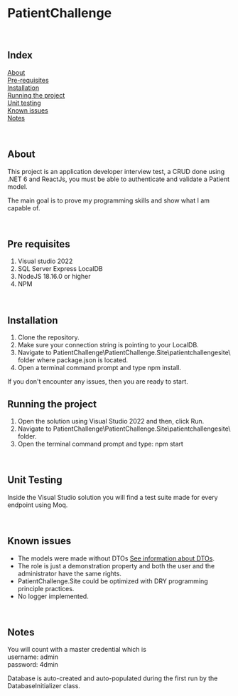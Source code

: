 # PatientChallenge

<br>

## Index

[About](#about)<br>
[Pre-requisites](#pre-requisites)<br>
[Installation](#installation)<br>
[Running the project](#running-the-project)<br>
[Unit testing](#unit-testing)<br>
[Known issues](#known-issues)<br>
[Notes](#notes)

<br>

## About

This project is an application developer interview test, a CRUD done using .NET 6 and ReactJs, you must be able to authenticate and validate a Patient model.

The main goal is to prove my programming skills and show what I am capable of.

<br>

## Pre requisites

1. Visual studio 2022
2. SQL Server Express LocalDB
3. NodeJS 18.16.0 or higher
4. NPM
   
<br>

## Installation

1. Clone the repository.
2. Make sure your connection string is pointing to your LocalDB.
3. Navigate to PatientChallenge\PatientChallenge.Site\patientchallengesite\ folder where package.json is located.
4. Open a terminal command prompt and type npm install.

If you don't encounter any issues, then you are ready to start.
<br>
## Running the project 

1. Open the solution using Visual Studio 2022 and then, click Run.
2. Navigate to PatientChallenge\PatientChallenge.Site\patientchallengesite\ folder.
3. Open the terminal command prompt and type: npm start
   
<br>

## Unit Testing

Inside the Visual Studio solution you will find a test suite made for every endpoint using Moq.

<br>

## Known issues

- The models were made without DTOs [See information about DTOs](https://go.microsoft.com/fwlink/?linkid=2123754).
- The role is just a demonstration property and both the user and the administrator have the same rights.
- PatientChallenge.Site could be optimized with DRY programming principle practices.
- No logger implemented.
  
<br>

## Notes

You will count with a master credential which is 
<br>
username: admin
<br>
password: 4dmin

Database is auto-created and auto-populated during the first run by the DatabaseInitializer class.
